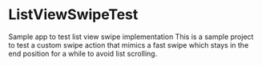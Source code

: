 # ListViewSwipeTest
Sample app to test list view swipe implementation
This is a sample project to test a custom swipe action that mimics a fast swipe which stays in the end position for a while to avoid list scrolling. 

